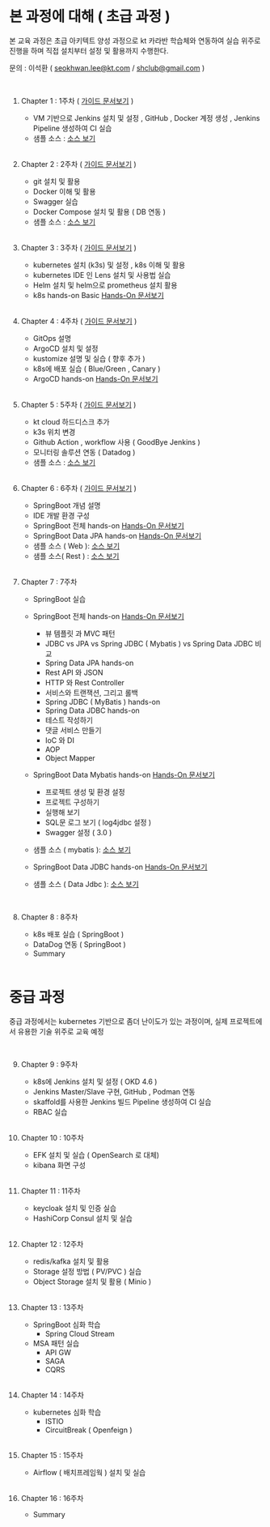 # 본 과정에 대해  ( 초급 과정 )
 
본 교육 과정은 초급 아키텍트 양성 과정으로 kt 카라반 학습체와 연동하여 
실습 위주로 진행을 하며 직접 설치부터 설정 및 활용까지 수행한다.   

문의 :  이석환 ( seokhwan.lee@kt.com / shclub@gmail.com )

<br/>

1. Chapter 1 : 1주차  ( [가이드 문서보기](./chapter1.md) )  
     - VM 기반으로 Jenkins 설치 및 설정 , GitHub , Docker 계정 생성 , Jenkins Pipeline 생성하여 CI 실습  
     - 샘플 소스 : [ 소스 보기 ](https://github.com/shclub/edu1)  

     <br/>
2. Chapter 2 : 2주차  ( [가이드 문서보기](./chapter2.md) )    
     - git 설치 및 활용 
     - Docker 이해 및 활용 
     - Swagger 실습 
     - Docker Compose 설치 및 활용 ( DB 연동 )  
     - 샘플 소스 : [ 소스 보기 ](https://github.com/shclub/edu2)  

     <br/>

3. Chapter 3 : 3주차   ( [가이드 문서보기](./chapter3.md) )    
     - kubernetes 설치 (k3s) 및 설정 , k8s 이해 및 활용
     - kubernetes IDE 인 Lens 설치 및 사용법 실습   
     - Helm 설치 및 helm으로 prometheus 설치 활용
     - k8s hands-on Basic [ Hands-On 문서보기 ](./k8s_basic_hands_on.md)  

     <br/>

4. Chapter 4 : 4주차   ( [가이드 문서보기](./chapter4.md) ) 
     - GitOps 설명 
     - ArgoCD 설치 및 설정 
     - kustomize 설명 및 실습 ( 향후 추가 )
     - k8s에 배포 실습 ( Blue/Green , Canary )  
     - ArgoCD hands-on [ Hands-On 문서보기 ](./argocd_hands_on.md)  

     <br/>


5. Chapter 5 : 5주차   ( [가이드 문서보기](./chapter5.md) ) 
     - kt cloud 하드디스크 추가
     - k3s 위치 변경
     - Github Action , workflow 사용 ( GoodBye Jenkins )
     - 모니터링 솔루션 연동 ( Datadog ) 
     - 샘플 소스 : [ 소스 보기 ](https://github.com/shclub/edu7)  

     <br/>

6. Chapter 6 : 6주차    ( [가이드 문서보기](./chapter6.md) ) 
     - SpringBoot 개념 설명 
     - IDE 개발 환경 구성 
     - SpringBoot 전체 hands-on [ Hands-On 문서보기 ](./springboot_hands_on.md)       
     - SpringBoot Data JPA hands-on [ Hands-On 문서보기 ](./springboot_hands_on_jpa.md)
     - 샘플 소스 ( Web ): [ 소스 보기 ](https://github.com/shclub/edu9)  
     - 샘플 소스( Rest ) : [ 소스 보기 ](https://github.com/shclub/edu9-1)

     <br/>

7. Chapter 7 : 7주차  
     - SpringBoot 실습  
     - SpringBoot 전체 hands-on [ Hands-On 문서보기 ](./springboot_hands_on.md)   

          - 뷰 템플릿 과 MVC 패턴
          - JDBC vs JPA vs Spring JDBC ( Mybatis ) vs Spring Data JDBC 비교
          - Spring Data JPA hands-on
          - Rest API 와 JSON
          - HTTP 와 Rest Controller
          - 서비스와 트랜잭션, 그리고 롤백
          - Spring JDBC ( MyBatis ) hands-on
          - Spring Data JDBC hands-on
          - 테스트 작성하기
          - 댓글 서비스 만들기
          - IoC 와 DI
          - AOP
          - Object Mapper

     - SpringBoot Data Mybatis hands-on [ Hands-On 문서보기 ](./springboot_hands_on_mybatis.md) 

          -  프로젝트 생성 및 환경 설정
          -  프로젝트 구성하기 
          -  실행해 보기
          -  SQL문 로그 보기 ( log4jdbc 설정 )
          -  Swagger 설정 ( 3.0 )  

     - 샘플 소스 ( mybatis ): [ 소스 보기 ](https://github.com/shclub/edu10)
     
     - SpringBoot Data JDBC hands-on [ Hands-On 문서보기 ](./springboot_hands_on_jdbc.md) 
     - 샘플 소스 ( Data Jdbc ): [ 소스 보기 ](https://github.com/shclub/edu11)
      
     <br/>

8. Chapter 8 : 8주차  
     - k8s 배포 실습 ( SpringBoot )
     - DataDog 연동 ( SpringBoot )
     - Summary


     <br/>

# 중급 과정

 
중급 과정에서는 kubernetes 기반으로 좀더 난이도가 있는 과정이며, 실제 프로젝트에서 유용한 기술 위주로 교육 예정 

<br/>

9. Chapter 9 : 9주차  
     - k8s에 Jenkins 설치 및 설정 ( OKD 4.6 )
     - Jenkins Master/Slave 구현, GitHub , Podman 연동 
     - skaffold를 사용한 Jenkins 빌드 Pipeline 생성하여 CI 실습 
     - RBAC 실습 
 
     <br/>

10. Chapter 10 : 10주차 
     - EFK 설치 및 실습 ( OpenSearch 로 대체)
     - kibana 화면 구성

     <br/>

11. Chapter 11 : 11주차 
     - keycloak 설치 및 인증 실습
     - HashiCorp Consul 설치 및 실습

     <br/>

12. Chapter 12 : 12주차 
     - redis/kafka 설치 및 활용 
     - Storage 설정 방법 ( PV/PVC ) 실습 
     - Object Storage 설치 및 활용 ( Minio )

     <br/>

13. Chapter 13 : 13주차
     - SpringBoot 심화 학습  
          - Spring Cloud Stream
     - MSA 패턴 실습
          - API GW
          - SAGA
          - CQRS

     <br/>

14. Chapter 14 : 14주차
     - kubernetes 심화 학습
          - ISTIO
          - CircuitBreak ( Openfeign ) 

     <br/>

15. Chapter 15 : 15주차 
     - Airflow ( 배치프레임웍 ) 설치 및 실습

     <br/>

16. Chapter 16 : 16주차 
     -  Summary

     <br/>
